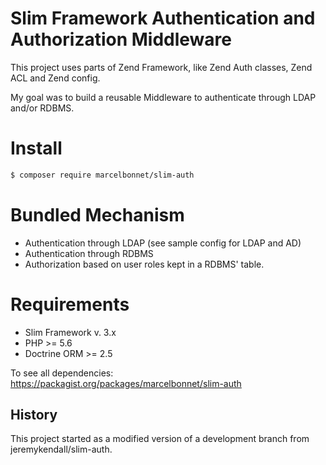 # Slim Framework Authentication and Authorization Middleware

This project uses parts of Zend Framework, like Zend Auth classes, Zend ACL and  Zend config.

My goal was to build a reusable Middleware to authenticate through LDAP and/or RDBMS.

# Install

```sh
$ composer require marcelbonnet/slim-auth
```

# Bundled Mechanism

- Authentication through LDAP (see sample config for LDAP and AD)
- Authentication through RDBMS
- Authorization based on user roles kept in a RDBMS' table.

# Requirements

- Slim Framework v. 3.x
- PHP >= 5.6
- Doctrine ORM >= 2.5

To see all dependencies: https://packagist.org/packages/marcelbonnet/slim-auth

## History

This project started as a modified version of a development branch from jeremykendall/slim-auth.
